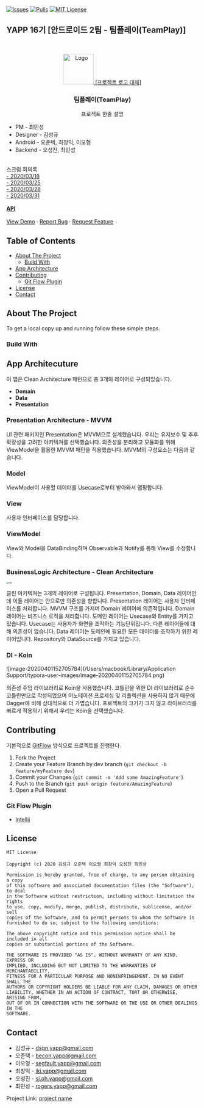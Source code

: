 [![Issues][issues-shield]][issues-url]
[![Pulls][pulls-shield]][pulls-url]
[![MIT License][license-shield]][license-url]

## YAPP 16기 [안드로이드 2팀 - 팀플레이(TeamPlay)]

<br />
<p align="center">
  <a href="https://github.com/github_username/repo">
    <img src="images/logo.png" alt="Logo" width="80" height="80">
    [프로젝트 로고 대체]
  </a>

  <h3 align="center">팀플레이(TeamPlay)</h3>

  <p align="center">
    프로젝트 한줄 설명
    <ul>
        <li>PM - 최민성</li>
        <li>Designer - 김성규</li>
        <li>Android - 오준택, 최창익, 이오형</li>
        <li>Backend - 오성진, 최민성</li>
    </ul>
    <br />
    스크럼 회의록<br>
    <a href="https://docs.google.com/document/d/1AwAr7X_wwrbUWcQipvEMq6PF71IJJzm3U0lVygvCdD0/edit">- 2020/03/18</a><br>
    <a href="https://docs.google.com/document/d/1k7en4Bh3_725r84Ec62UktykB5owpzijEYQ6GpFoBY8/edit#">- 2020/03/25</a><br>
    <a href="https://docs.google.com/document/d/1ZzF5moWa2PcaX6NZF-YfGRRNO5HfYCOwkdiCYC7VSqo/edit">- 2020/03/28</a><br>
    <a href="https://docs.google.com/document/d/1LU_6dQeyIGKo3tyJOiEmIRVc2p3LwNJtBpQLHUNIaRQ/edit">- 2020/03/31</a><br>
    <br />
    <a href="https://github.com/github_username/repo"><strong>API</strong></a>
    <br />
    <br />
    <a href="https://github.com/YAPP-16th/Team_Android_2_Client">View Demo</a>
        ·
        <a href="https://github.com/YAPP-16th/Team_Android_2_Backend/issues/new?template=bug_report.md">Report Bug</a>
        ·
        <a href="https://github.com/YAPP-16th/Team_Android_2_Backend/issues/new?template=future_request.md">Request Feature</a>
  </p>
</p>

<!-- TABLE OF CONTENTS -->
## Table of Contents

* [About The Project](#about-the-project)
    * [Build With](#build-with)
* [App Architecture](#app-architecture)
* [Contributing](#contributing)
    * [Git Flow Plugin](#git-flow-plugin)
* [License](#license)
* [Contact](#contact)

## About The Project

To get a local copy up and running follow these simple steps.

### Build With

<!-- App Architecture -->
## App Architecuture

이 앱은 Clean Architecture 패턴으로 총 3개의 레이어로 구성되있습니다.

- **Domain**
- **Data**
- **Presentation**

### Presentation Architecture - MVVM

UI 관련 패키지인 Presentation은 MVVM으로 설계했습니다.
우리는 유지보수 및 추후 확장성을 고려한 아키텍쳐를 선택했습니다. 의존성을 분리하고 모듈화를 위해 ViewModel을 활용한 MVVM 패턴을 적용했습니다.
MVVM의 구성요소는 다음과 같습니다.

### Model
ViewModel이 사용할 데이터를 Usecase로부터 받아와서 맵핑합니다.

### View
사용자 인터페이스를 담당합니다.

### ViewModel
View와 Model을 DataBinding하며 Observable과 Notify를 통해 View를 수정합니다.

### BusinessLogic Architecture - Clean Architecture

<img src="https://blog.cleancoder.com/uncle-bob/images/2012-08-13-the-clean-architecture/CleanArchitecture.jpg" alt="img" style="zoom:33%;" />

클린 아키텍쳐는 3개의 레이어로 구성됩니다. Presentation, Domain, Data 레이어인데 이들 레이어는 안으로만 의존성을 향합니다.
Presentation 레이어는 사용자 인터페이스를 처리합니다. MVVM 구조를 가지며 Domain 레이어에 의존적입니다.
Domain 레이어는 비즈니스 로직을 처리합니다. 도메인 레이어는 Usecase와 Entity를 가지고 있습니다. Usecase는 사용자가 화면을 조작하는 기능단위입니다.
다른 레이어들에 대해 의존성이 없습니다.
Data 레이어는 도메인에 필요한 모든 데이터를 조작하기 위한 레이어입니다. Repository와 DataSource를 가지고 있습니다.

### DI - Koin

![image-20200401152705784](/Users/macbook/Library/Application Support/typora-user-images/image-20200401152705784.png)

의존성 주입 라이브러리로 Koin을 사용했습니다. 코틀린을 위한 DI 라이브러리로 순수 코틀린만으로 작성되었으며
어노테이션 프로세싱 및 리플렉션을 사용하지 않기 때문에 Dagger에 비해 상대적으로 더 가볍습니다.
프로젝트의 크기가 크지 않고 라이브러리를 빠르게 적용하기 위해서 우리는 Koin을 선택했습니다.

<!-- CONTRIBUTING -->
## Contributing

기본적으로 [GitFlow](https://danielkummer.github.io/git-flow-cheatsheet/index.ko_KR.html) 방식으로 프로젝트를 진행한다.

1. Fork the Project
2. Create your Feature Branch by dev branch (`git checkout -b feature/myFeature dev`)
3. Commit your Changes (`git commit -m 'Add some AmazingFeature'`)
4. Push to the Branch (`git push origin feature/AmazingFeature`)
5. Open a Pull Request

### Git Flow Plugin
- [Intellij](https://plugins.jetbrains.com/plugin/7315-git-flow-integration)


<!-- LICENSE -->
## License

```
MIT License

Copyright (c) 2020 김성규 오준택 이오형 최창익 오성진 최민성

Permission is hereby granted, free of charge, to any person obtaining a copy
of this software and associated documentation files (the "Software"), to deal
in the Software without restriction, including without limitation the rights
to use, copy, modify, merge, publish, distribute, sublicense, and/or sell
copies of the Software, and to permit persons to whom the Software is
furnished to do so, subject to the following conditions:

The above copyright notice and this permission notice shall be included in all
copies or substantial portions of the Software.

THE SOFTWARE IS PROVIDED "AS IS", WITHOUT WARRANTY OF ANY KIND, EXPRESS OR
IMPLIED, INCLUDING BUT NOT LIMITED TO THE WARRANTIES OF MERCHANTABILITY,
FITNESS FOR A PARTICULAR PURPOSE AND NONINFRINGEMENT. IN NO EVENT SHALL THE
AUTHORS OR COPYRIGHT HOLDERS BE LIABLE FOR ANY CLAIM, DAMAGES OR OTHER
LIABILITY, WHETHER IN AN ACTION OF CONTRACT, TORT OR OTHERWISE, ARISING FROM,
OUT OF OR IN CONNECTION WITH THE SOFTWARE OR THE USE OR OTHER DEALINGS IN THE
SOFTWARE.
```



<!-- CONTACT -->
## Contact

- 김성규 - dsgn.yapp@gmail.com
- 오준택 - becon.yapp@gmail.com
- 이오형 - segfault.yapp@gmail.com
- 최창익 - iki.yapp@gmail.com
- 오성진 - sj.oh.yapp@gmail.com
- 최민성 - rogers.yapp@gmail.com

Project Link: [project name](https://github.com/YAPP-16th/Team_Android_2_Backend)


<!-- MARKDOWN LINKS & IMAGES -->
<!-- https://www.markdownguide.org/basic-syntax/#reference-style-links -->
[issues-shield]: https://img.shields.io/github/issues/YAPP-16th/Team_Android_2_Client
[issues-url]: https://github.com/YAPP-16th/Team_Android_2_Client/issues
[pulls-shield]: https://img.shields.io/github/issues-pr/YAPP-16th/Team_Android_2_Client
[pulls-url]: https://github.com/YAPP-16th/Team_Android_2_Client/pulls
[license-shield]: https://img.shields.io/github/license/YAPP-16th/Team_Android_2_Client
[license-url]: https://github.com/YAPP-16th/Team_Android_2_Backend/blob/master/LICENSE.txt
